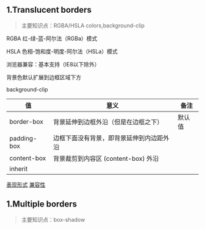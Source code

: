 ## 1.Translucent borders
>主要知识点：RGBA/HSLA colors,background-clip

RGBA
红-绿-蓝-阿尔法（RGBa）模式

HSLA
色相-饱和度-明度-阿尔法（HSLa）模式

浏览器兼容：基本支持（IE8以下除外）

背景色默认扩展到边框区域下方

background-clip

| 值 | 意义 | 备注 |
| ---- | ----------------- | -------------------|
| border-box    |背景延伸到边框外沿（但是在边框之下）     |默认值|
| padding-box   |边框下面没有背景，即背景延伸到内边距外沿  ||
| content-box   |背景裁剪到内容区 (content-box) 外沿    ||
| inherit |||

[表现形式](http://violarong.github.io/cssSecretDemos/2.Background&borders/1.TranslucentBorders.html)
[兼容性](http://caniuse.com/#search=background-clip)

## 1.Multiple borders
>主要知识点：box-shadow




